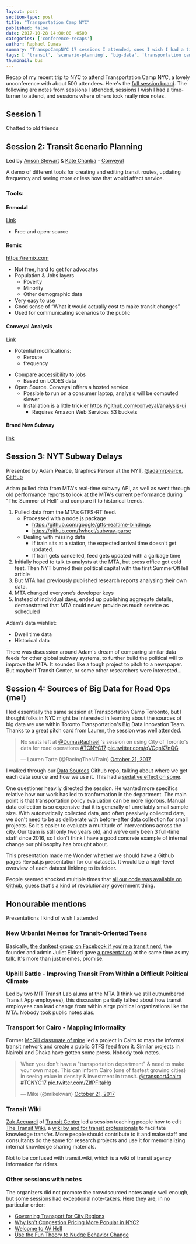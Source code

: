 ```yaml
---
layout: post
section-type: post
title: "Transportation Camp NYC"
published: false
date: 2017-10-28 14:00:00 -0500
categories: ['conference-recaps']
author: Raphael Dumas
summary: "TranspoCampNYC 17 sessions I attended, ones I wish I had a time-turner to attend, and ones where others took really nice notes"
tags: [ 'transit', 'scenario-planning', 'big-data', 'transportation camp']
thumbnail: bus
---
```


Recap of my recent trip to NYC to attend Transportation Camp NYC, a lovely unconference with about 500 attendees. Here's the [full session board](https://docs.google.com/spreadsheets/d/e/2PACX-1vTEKtPxGJKzL2go1h3s1AG1A0gDR2yCtA68AAiSWs_8gytc8CnhiMSYjShessGcP9Fc669EyM1f-mGG/pubhtml?gid=1321426310&single=true). The following are notes from sessions I attended, sessions I wish I had a time-turner to attend, and sessions where others took really nice notes.

## Session 1
Chatted to old friends

## Session 2: Transit Scenario Planning
Led by [Anson Stewart](https://twitter.com/ansoncfit) & [Kate Chanba](https://twitter.com/kchanba) - [Conveyal](https://conveyal.com)

A demo of different tools for creating and editing transit routes, updating frequency and seeing more or less how that would affect service.

### Tools:
#### Enmodal
[Link](https://app.enmodal.co)
 - Free and open-source
#### Remix
https://remix.com

- Not free, hard to get for advocates
- Population & Jobs layers
   * Poverty
   * Minority
   * Other demographic data
- Very easy to use
- Good sense of “What it would actually cost to make transit changes”
- Used for communicating scenarios to the public
#### Conveyal Analysis
[Link](https://www.conveyal.com/analysis)
 
 - Potential modifications:
    * Reroute
   * frequency
 * Compare accessibility to jobs
   * Based on LODES data
 * Open Source. Conveyal offers a hosted service.
   * Possible to run on a consumer laptop, analysis will be computed slower
   * Installation is a little trickier https://github.com/conveyal/analysis-ui
     - Requires Amazon Web Services S3 buckets
#### Brand New Subway
[link](http://jpwright.net/subway/)

## Session 3: NYT Subway Delays
Presented by Adam Pearce, Graphics Person at the NYT, [@adamrpearce](https://twitter.com/adamrpearce), [GitHub](https://github.com/1wheel)


Adam pulled data from MTA's real-time subway API, as well as went through old performance reports to look at the MTA's current performance during "The Summer of Hell" and compare it to historical trends.

1. Pulled data from the MTA’s GTFS-RT feed.
   - Processed with a node.js package
     * https://github.com/google/gtfs-realtime-bindings
     * https://github.com/1wheel/subway-parse
   - Dealing with missing data
     * If train sits at a station, the expected arrival time doesn’t get updated.
     * If train gets cancelled, feed gets updated with a garbage time
2. Initially hoped to talk to analysts at the MTA, but press office got cold feet. Then NYT burned their political capital with the first SummerOfHell article
3. But MTA had previously published research reports analysing their own data.
4. MTA changed everyone’s developer keys
5. Instead of individual days, ended up publishing aggregate details, demonstrated that MTA could never provide as much service as scheduled

Adam’s data wishlist:

 - Dwell time data
 - Historical data

There was discussion around Adam's dream of comparing similar data feeds for other global subway systems, to further build the political will to improve the MTA. It sounded like a tough project to pitch to a newspaper. But maybe if Transit Center, or some other researchers were interested...


## Session 4: Sources of Big Data for Road Ops (me!)
I led essentially the same session at Transportation Camp Toroonto, but I thought folks in NYC might be interested in learning about the sources of big data we use within Toronto Transportation's Big Data Innovation Team. Thanks to a great pitch card from Lauren, the session was well attended.

<blockquote class="twitter-tweet" data-lang="en"><p lang="en" dir="ltr">No seats left at <a href="https://twitter.com/DumasRaphael?ref_src=twsrc%5Etfw">@DumasRaphael</a> &#39;s session on using City of Toronto&#39;s data for road operations <a href="https://twitter.com/hashtag/TCNYC17?src=hash&amp;ref_src=twsrc%5Etfw">#TCNYC17</a> <a href="https://t.co/qVCqnK7nQG">pic.twitter.com/qVCqnK7nQG</a></p>&mdash; Lauren Tarte (@RacingTheNTrain) <a href="https://twitter.com/RacingTheNTrain/status/921832055931113479?ref_src=twsrc%5Etfw">October 21, 2017</a></blockquote>
<script async src="https://platform.twitter.com/widgets.js" charset="utf-8"></script>

I walked through our [Data Sources](https://github.com/cityoftoronto/bdit_data-sources) Github repo, talking about where we get each data source and how we use it. This had a [sedative effect on some](https://twitter.com/ThePlangineer/status/922240497783058433).

One questioner heavily directed the session. He wanted more specifics relative how our work has led to tranformation in the department. The main point is that transportation policy evaluation can be more rigorous. Manual data collection is so expensive that it is generally of unreliably small sample size. With automatically collected data, and often passively collected data, we don't need to be as deliberate with before-after data collection for small projects. So it's easier to evaluate a multitude of interventions across the city. Our team is still only two years old, and we've only been 3 full-time staff since 2016, so I don't think I have a good concrete example of internal change our philosophy has brought about.

This presentation made me Wonder whether we should have a Github pages Reveal.js presentation for our datasets. It would be a high-level overview of each datasst linkinng to its folder.

People seemed shocked multiple times that [all our code was available on Github](https://github.com/CityofToronto?utf8=%E2%9C%93&q=bdit&type=&language=), guess that's a kind of revolutionary government thing.

## Honourable mentions
Presentations I kind of wish I attended

### New Urbanist Memes for Transit-Oriented Teens
Basically, [the dankest group on Facebook if you're a transit nerd](https://www.facebook.com/groups/whatwouldjanejacobsdo/), the founder and admin Juliet Eldred gave [a presentation](https://docs.google.com/presentation/d/1EOS82aFnN1UPKQGST33Gfo5JKFV1Wt6-vZra2VMwM2o/edit#slide=id.p) at the same time as my talk. It's more than just memes, promise.

### Uphill Battle - Improving Transit From Within a Difficult Political Climate
Led by two MIT Transit Lab alums at the MTA (I think we still outnumbered Transit App employees), this discussion partially talked about how transit employees can lead change from within alrge poltiical organizations like the MTA. Nobody took public notes alas.

### Transport for Cairo - Mapping Informality
Former [McGill classmate of mine](https://twitter.com/transport4cairo) led a project in Cairo to map the informal transit network and create a public GTFS feed from it. Similar projects in Nairobi and Dhaka have gotten some press. Nobody took notes. 

<blockquote class="twitter-tweet" data-lang="en"><p lang="en" dir="ltr">When you don&#39;t have a &quot;transportation department&quot; &amp; need to make your own maps. This can inform Cairo (one of fastest growing cities) in seeing value in density &amp; investment in transit. <a href="https://twitter.com/transport4cairo?ref_src=twsrc%5Etfw">@transport4cairo</a> <a href="https://twitter.com/hashtag/TCNYC17?src=hash&amp;ref_src=twsrc%5Etfw">#TCNYC17</a> <a href="https://t.co/ZIfPFltaHg">pic.twitter.com/ZIfPFltaHg</a></p>&mdash; Mike (@mikekwan) <a href="https://twitter.com/mikekwan/status/921822885999796229?ref_src=twsrc%5Etfw">October 21, 2017</a></blockquote>
<script async src="https://platform.twitter.com/widgets.js" charset="utf-8"></script>

### Transit Wiki
[Zak Accuardi](https://twitter.com/zaccuardi) of [Transit Center](https://twitter.com/transitcenter) led a session teaching people how to edit [The Transit Wiki](https://www.transitwiki.org/TransitWiki/index.php/Main_Page), a [wiki by and for transit professionals](https://twitter.com/TransitWiki) to facilitate knowledge transfer. More people should contribute to it and make staff and consultants do the same for research projects and use it for memorializing internal knowledge sharing materials. 

Not to be confused with transit.wiki, which is a wiki of transit agency information for riders.

### Other sessions with notes
The organizers did not promote the crowdsourced notes angle well enough, but some sessions had exceptional note-takers. Here they are, in no particular order:

 - [Governing Transport for City Regions](https://docs.google.com/document/d/1t5haQkqjxzI9iVHsvfyuX9sg0rjQuxNcQSxBvwnZWEI/edit)
 - [Why Isn't Congestion Pricing More Popular in NYC?](https://docs.google.com/document/d/1I1GvsMzZusnaL1O84Sc4sSY1lFyA6aH6-XrUoK0B7f0/edit)
 - [Welcome to AV Hell](https://docs.google.com/document/d/1dXG3oWcmRKapyGtjDivwcFPNXohIinFyQ31VgL5m1lo/edit)
 - [Use the Fun Theory to Nudge Behavior Change](https://docs.google.com/document/d/1mQVwCentyHsQ58_-etgmMXxlhvd7dtMyTC-7SW6TrpU/edit#heading=h.ew067dnigcmf)

